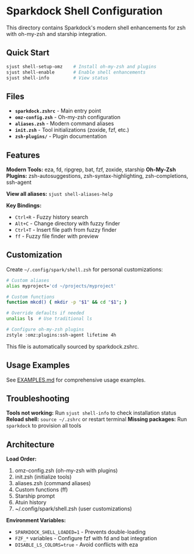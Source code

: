 # Sparkdock Shell Configuration

This directory contains Sparkdock's modern shell enhancements for zsh with oh-my-zsh and starship integration.

## Quick Start

```bash
sjust shell-setup-omz    # Install oh-my-zsh and plugins
sjust shell-enable       # Enable shell enhancements
sjust shell-info         # View status
```

## Files

- **`sparkdock.zshrc`** - Main entry point
- **`omz-config.zsh`** - Oh-my-zsh configuration
- **`aliases.zsh`** - Modern command aliases
- **`init.zsh`** - Tool initializations (zoxide, fzf, etc.)
- **`zsh-plugins/`** - Plugin documentation

## Features

**Modern Tools:** eza, fd, ripgrep, bat, fzf, zoxide, starship
**Oh-My-Zsh Plugins:** zsh-autosuggestions, zsh-syntax-highlighting, zsh-completions, ssh-agent

**View all aliases:** `sjust shell-aliases-help`

**Key Bindings:**
- `Ctrl+R` - Fuzzy history search
- `Alt+C` - Change directory with fuzzy finder
- `Ctrl+T` - Insert file path from fuzzy finder
- `ff` - Fuzzy file finder with preview

## Customization

Create `~/.config/spark/shell.zsh` for personal customizations:

```bash
# Custom aliases
alias myproject='cd ~/projects/myproject'

# Custom functions
function mkcd() { mkdir -p "$1" && cd "$1"; }

# Override defaults if needed
unalias ls  # Use traditional ls

# Configure oh-my-zsh plugins
zstyle :omz:plugins:ssh-agent lifetime 4h
```

This file is automatically sourced by sparkdock.zshrc.

## Usage Examples

See [EXAMPLES.md](EXAMPLES.md) for comprehensive usage examples.

## Troubleshooting

**Tools not working:** Run `sjust shell-info` to check installation status
**Reload shell:** `source ~/.zshrc` or restart terminal
**Missing packages:** Run `sparkdock` to provision all tools

## Architecture

**Load Order:**
1. omz-config.zsh (oh-my-zsh with plugins)
2. init.zsh (initialize tools)
3. aliases.zsh (command aliases)
4. Custom functions (ff)
5. Starship prompt
6. Atuin history
7. ~/.config/spark/shell.zsh (user customizations)

**Environment Variables:**
- `SPARKDOCK_SHELL_LOADED=1` - Prevents double-loading
- `FZF_*` variables - Configure fzf with fd and bat integration
- `DISABLE_LS_COLORS=true` - Avoid conflicts with eza
